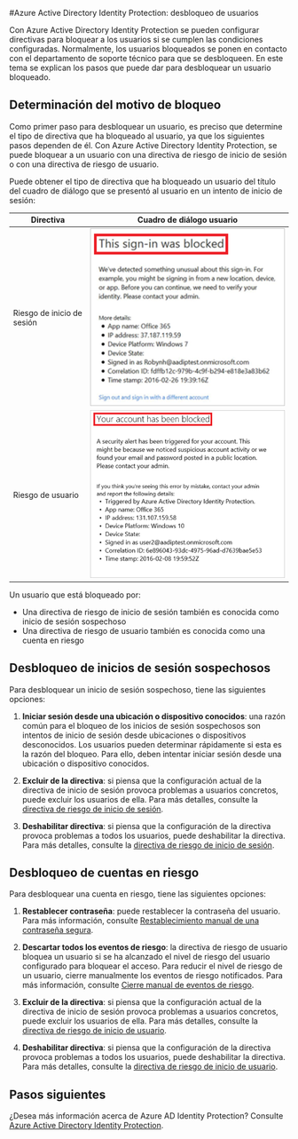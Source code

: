 <properties
	pageTitle="Azure Active Directory Identity Protection: desbloqueo de usuarios | Microsoft Azure"
	description="Aprenda a desbloquear usuarios bloqueados por una directiva de Azure Active Directory Identity Protection."
	services="active-directory"
	keywords="azure active directory identity protection: desbloquear usuario"
	documentationCenter=""
	authors="markusvi"
	manager="femila"
	editor=""/>

<tags
	ms.service="active-directory"
	ms.workload="identity"
	ms.tgt_pltfrm="na"
	ms.devlang="na"
	ms.topic="article"
	ms.date="09/20/2016"
	ms.author="markvi"/>

#Azure Active Directory Identity Protection: desbloqueo de usuarios

Con Azure Active Directory Identity Protection se pueden configurar directivas para bloquear a los usuarios si se cumplen las condiciones configuradas. Normalmente, los usuarios bloqueados se ponen en contacto con el departamento de soporte técnico para que se desbloqueen. En este tema se explican los pasos que puede dar para desbloquear un usuario bloqueado.


## Determinación del motivo de bloqueo

Como primer paso para desbloquear un usuario, es preciso que determine el tipo de directiva que ha bloqueado al usuario, ya que los siguientes pasos dependen de él. Con Azure Active Directory Identity Protection, se puede bloquear a un usuario con una directiva de riesgo de inicio de sesión o con una directiva de riesgo de usuario.

Puede obtener el tipo de directiva que ha bloqueado un usuario del título del cuadro de diálogo que se presentó al usuario en un intento de inicio de sesión:

|Directiva | Cuadro de diálogo usuario|
|--- | --- |
|Riesgo de inicio de sesión | ![Inicio de sesión bloqueado](./media/active-directory-identityprotection-unblock-howto/02.png) |
|Riesgo de usuario | ![Cuenta bloqueada](./media/active-directory-identityprotection-unblock-howto/104.png) |


Un usuario que está bloqueado por:

- Una directiva de riesgo de inicio de sesión también es conocida como inicio de sesión sospechoso
- Una directiva de riesgo de usuario también es conocida como una cuenta en riesgo

 
## Desbloqueo de inicios de sesión sospechosos

Para desbloquear un inicio de sesión sospechoso, tiene las siguientes opciones:

1. **Iniciar sesión desde una ubicación o dispositivo conocidos**: una razón común para el bloqueo de los inicios de sesión sospechosos son intentos de inicio de sesión desde ubicaciones o dispositivos desconocidos. Los usuarios pueden determinar rápidamente si esta es la razón del bloqueo. Para ello, deben intentar iniciar sesión desde una ubicación o dispositivo conocidos.


3. **Excluir de la directiva**: si piensa que la configuración actual de la directiva de inicio de sesión provoca problemas a usuarios concretos, puede excluir los usuarios de ella. Para más detalles, consulte la [directiva de riesgo de inicio de sesión](active-directory-identityprotection.md#sign-in-risk-policy).
 
4. **Deshabilitar directiva**: si piensa que la configuración de la directiva provoca problemas a todos los usuarios, puede deshabilitar la directiva. Para más detalles, consulte la [directiva de riesgo de inicio de sesión](active-directory-identityprotection.md#sign-in-risk-policy).


## Desbloqueo de cuentas en riesgo

Para desbloquear una cuenta en riesgo, tiene las siguientes opciones:

1. **Restablecer contraseña**: puede restablecer la contraseña del usuario. Para más información, consulte [Restablecimiento manual de una contraseña segura](active-directory-identityprotection.md#manual-secure-password-reset).

2. **Descartar todos los eventos de riesgo**: la directiva de riesgo de usuario bloquea un usuario si se ha alcanzado el nivel de riesgo del usuario configurado para bloquear el acceso. Para reducir el nivel de riesgo de un usuario, cierre manualmente los eventos de riesgo notificados. Para más información, consulte [Cierre manual de eventos de riesgo](active-directory-identityprotection.md#closing-risk-events-manually).

3. **Excluir de la directiva**: si piensa que la configuración actual de la directiva de inicio de sesión provoca problemas a usuarios concretos, puede excluir los usuarios de ella. Para más detalles, consulte la [directiva de riesgo de inicio de usuario](active-directory-identityprotection.md#user-risk-policy).
 
4. **Deshabilitar directiva**: si piensa que la configuración de la directiva provoca problemas a todos los usuarios, puede deshabilitar la directiva. Para más detalles, consulte la [directiva de riesgo de inicio de usuario](active-directory-identityprotection.md#user-risk-policy).




## Pasos siguientes

 ¿Desea más información acerca de Azure AD Identity Protection? Consulte [Azure Active Directory Identity Protection](active-directory-identityprotection.md).
 

<!---HONumber=AcomDC_0921_2016-->